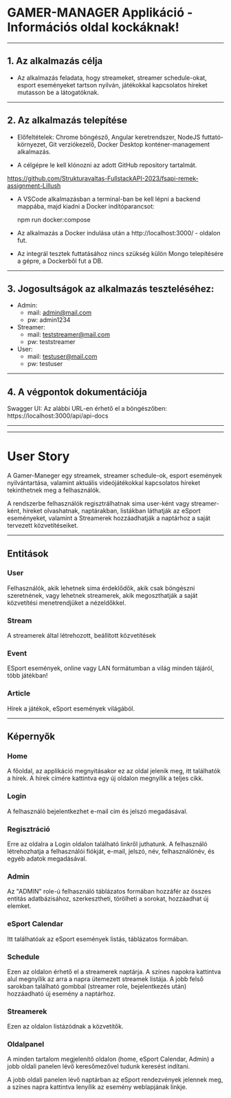 # GAMER-MANAGER Applikáció - Információs oldal kockáknak!

---

## 1. Az alkalmazás célja

- Az alkalmazás feladata, hogy streameket, streamer schedule-okat, esport eseményeket tartson nyilván, játékokkal kapcsolatos híreket mutasson be a látogatóknak.

---

## 2. Az alkalmazás telepítése

- Előfeltételek: Chrome böngésző, Angular keretrendszer, NodeJS futtató-környezet, Git verziókezelő, Docker Desktop konténer-management alkalmazás.

- A célgépre le kell klónozni az adott GitHub repository tartalmát.

https://github.com/Strukturavaltas-FullstackAPI-2023/fsapi-remek-assignment-Lillush

- A VSCode alkalmazásban a terminal-ban be kell lépni a backend mappába, majd kiadni a Docker indítóparancsot:

  npm run docker:compose

- Az alkalmazás a Docker indulása után a http://localhost:3000/ - oldalon fut.

- Az integrál tesztek futtatásához nincs szükség külön Mongo telepítésére a gépre, a Dockerből fut a DB.

---

## 3. Jogosultságok az alkalmazás teszteléséhez:

- Admin:
  - mail: admin@mail.com
  - pw: admin1234
- Streamer:
  - mail: teststreamer@mail.com
  - pw: teststreamer
- User:
  - mail: testuser@mail.com
  - pw: testuser

---

## 4. A végpontok dokumentációja

Swagger UI:
Az alábbi URL-en érhető el a böngészőben: https://localhost:3000/api/api-docs

---

---

# User Story

A Gamer-Maneger egy streamek, streamer schedule-ok, esport események nyilvántartása, valamint aktuális videójátékokkal kapcsolatos híreket tekinthetnek meg a felhasználók.

A rendszerbe felhasználók regisztrálhatnak sima user-ként vagy streamer-ként, híreket olvashatnak, naptárakban, listákban láthatják az eSport eseményeket, valamint a Streamerek hozzáadhatják a naptárhoz a saját tervezett közvetítéseiket.

---

## Entitások

### User

Felhasználók, akik lehetnek sima érdeklődők, akik csak böngészni szeretnének, vagy lehetnek streamerek, akik megoszthatják a saját közvetítési menetrendjüket a nézeldőkkel.

### Stream

A streamerek által létrehozott, beállított közvetítések

### Event

ESport események, online vagy LAN formátumban a világ minden tájáról, több játékban!

### Article

Hírek a játékok, eSport események világából.

---

## Képernyők

### Home

A főoldal, az applikáció megnyitásakor ez az oldal jelenik meg, itt találhatók a hírek. A hírek címére kattintva egy új oldalon megnyílik a teljes cikk.

### Login

A felhasználó bejelentkezhet e-mail cím és jelszó megadásával.

### Regisztráció

Erre az oldalra a Login oldalon található linkről juthatunk. A felhasználó létrehozhatja a felhasználói fiókját, e-mail, jelszó, név, felhasználónév, és egyéb adatok megadásával.

### Admin

Az "ADMIN" role-ú felhasználó táblázatos formában hozzáfér az összes entitás adatbázisához, szerkesztheti, törölheti a sorokat, hozzáadhat új elemket.

### eSport Calendar

Itt találhatóak az eSport események listás, táblázatos formában.

### Schedule

Ezen az oldalon érhető el a streamerek naptárja. A színes napokra kattintva alul megnyílik az arra a napra ütemezett streamek listája. A jobb felső sarokban található gombbal (streamer role, bejelentkezés után) hozzáadható új esemény a naptárhoz.

### Streamerek

Ezen az oldalon listázódnak a közvetítők.

### Oldalpanel

A minden tartalom megjelenítő oldalon (home, eSport Calendar, Admin) a jobb oldali panelen lévő keresőmezővel tudunk keresést indítani.

A jobb oldali panelen lévő naptárban az eSport rendezvények jelennek meg, a színes napra kattintva lenyílik az esemény weblapjának linkje.
